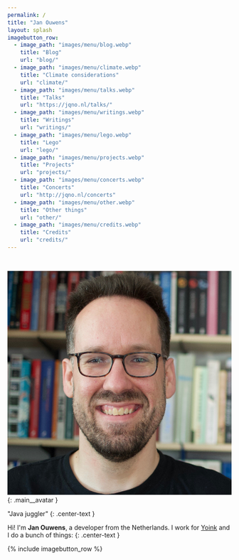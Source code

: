 ```yaml
---
permalink: /
title: "Jan Ouwens"
layout: splash
imagebutton_row:
  - image_path: "images/menu/blog.webp"
    title: "Blog"
    url: "blog/"
  - image_path: "images/menu/climate.webp"
    title: "Climate considerations"
    url: "climate/"
  - image_path: "images/menu/talks.webp"
    title: "Talks"
    url: "https://jqno.nl/talks/"
  - image_path: "images/menu/writings.webp"
    title: "Writings"
    url: "writings/"
  - image_path: "images/menu/lego.webp"
    title: "Lego"
    url: "lego/"
  - image_path: "images/menu/projects.webp"
    title: "Projects"
    url: "projects/"
  - image_path: "images/menu/concerts.webp"
    title: "Concerts"
    url: "http://jqno.nl/concerts"
  - image_path: "images/menu/other.webp"
    title: "Other things"
    url: "other/"
  - image_path: "images/menu/credits.webp"
    title: "Credits"
    url: "credits/"
---
```

&nbsp;

![Jan Ouwens](/images/meta/avatar.jpg){: .main__avatar }

"Java juggler"
{: .center-text }

Hi! I'm **Jan Ouwens**, a developer from the Netherlands. I work for [Yoink](https://yoink.nl) and I do a bunch of things:
{: .center-text }

{% include imagebutton_row %}

<a hidden rel="me" href="https://mastodon.online/@jqno">Mastodon verification link</a>
